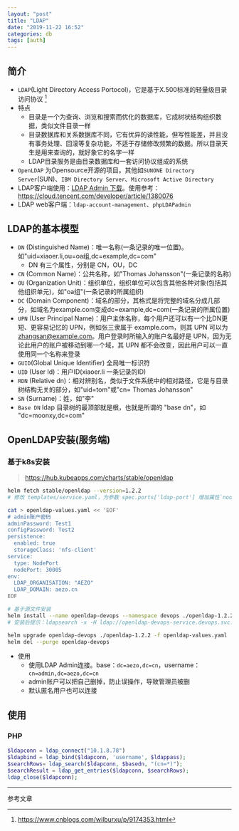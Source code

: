 ```yaml
---
layout: "post"
title: "LDAP"
date: "2019-11-22 16:52"
categories: db
tags: [auth]
---
```


## 简介

- `LDAP`(Light Directory Access Portocol)，它是基于X.500标准的轻量级目录访问协议 [^1]
- 特点
    - 目录是一个为查询、浏览和搜索而优化的数据库，它成树状结构组织数据，类似文件目录一样
    - 目录数据库和关系数据库不同，它有优异的读性能，但写性能差，并且没有事务处理、回滚等复杂功能，不适于存储修改频繁的数据。所以目录天生是用来查询的，就好象它的名字一样
    - LDAP目录服务是由目录数据库和一套访问协议组成的系统
- `OpenLDAP` 为Opensource开源的项目。其他如`SUNONE Directory Server`(SUN)、`IBM Directory Server`、`Microsoft Active Directory`
- LDAP客户端使用：[LDAP Admin 下载](http://www.ldapadmin.org/download/index.html)。使用参考：https://cloud.tencent.com/developer/article/1380076
- LDAP web客户端：`ldap-account-management`、`phpLDAPadmin`

## LDAP的基本模型

- `DN`  (Distinguished Name)：唯一名称(一条记录的唯一位置)。如"uid=xiaoer.li,ou=oa组,dc=example,dc=com"
    - DN 有三个属性，分别是 CN，OU，DC
- `CN`  (Common Name)：公共名称，如"Thomas Johansson"(一条记录的名称)
- `OU`  (Organization Unit)：组织单位，组织单位可以包含其他各种对象(包括其他组织单元)，如"oa组"(一条记录的所属组织)
- `DC`  (Domain Component)：域名的部分，其格式是将完整的域名分成几部分，如域名为example.com变成dc=example,dc=com(一条记录的所属位置)
- `UPN` (User Principal Name)：用户主体名称，每个用户还可以有一个比DN更短、更容易记忆的 UPN，例如张三隶属于 example.com，则其 UPN 可以为 zhangsan@example.com。用户登录时所输入的账户名最好是 UPN，因为无论此用户的账户被移动到哪一个域，其 UPN 都不会改变，因此用户可以一直使用同一个名称来登录
- `GUID`(Global Unique Identifier) 全局唯一标识符
- `UID` (User Id)：用户ID(xiaoer.li 一条记录的ID)
- `RDN` (Relative dn)：相对辨别名，类似于文件系统中的相对路径，它是与目录树结构无关的部分，如"uid=tom"或"cn= Thomas Johansson"
- `SN`  (Surname)：姓，如"李"
- `Base DN` ldap 目录树的最顶部就是根，也就是所谓的 "base dn"，如 "dc=moonxy,dc=com"

## OpenLDAP安装(服务端)

### 基于k8s安装

> https://hub.kubeapps.com/charts/stable/openldap

```bash
helm fetch stable/openldap --version=1.2.2
# 修改 templates/service.yaml，为参数 spec.ports['ldap-port'] 增加属性`nodePort: {{ .Values.service.nodePort }}`

cat > openldap-values.yaml << 'EOF'
# admin账户密码
adminPassword: Test1
configPassword: Test2
persistence:
  enabled: true
  storageClass: 'nfs-client'
service:
  type: NodePort
  nodePort: 30005
env:
  LDAP_ORGANISATION: "AEZO"
  LDAP_DOMAIN: aezo.cn
EOF

# 基于源文件安装
helm install --name openldap-devops --namespace devops ./openldap-1.2.2 -f openldap-values.yaml
# 安装后提示：ldapsearch -x -H ldap://openldap-devops-service.devops.svc.cluster.local:389 -b dc=example,dc=org -D "cn=admin,dc=example,dc=org" -w $LDAP_ADMIN_PASSWORD

helm upgrade openldap-devops ./openldap-1.2.2 -f openldap-values.yaml
helm del --purge openldap-devops
```
- 使用
    - 使用LDAP Admin连接。base：`dc=aezo,dc=cn`，username：`cn=admin,dc=aezo,dc=cn`
    - admin账户可以把自己删掉，防止误操作，导致管理员被删
    - 默认匿名用户也可以连接

## 使用

### PHP

```php
$ldapconn = ldap_connect("10.1.8.78")
$ldapbind = ldap_bind($ldapconn, 'username', $ldappass);
$searchRows= ldap_search($ldapconn, $basedn, "(cn=*)");
$searchResult = ldap_get_entries($ldapconn, $searchRows);
ldap_close($ldapconn);
```


---

参考文章

[^1]: https://www.cnblogs.com/wilburxu/p/9174353.html


